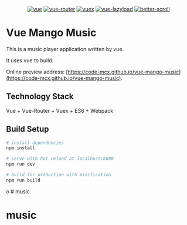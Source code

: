 <p align="center">
  <a href="https://github.com/vuejs/vue"><img src="https://img.shields.io/badge/vue-v2.5.2-blue.svg" alt="vue"></a>
  <a href="https://github.com/vuejs/vue-router"><img src="https://img.shields.io/badge/vue--router-v3.0.1-blue.svg" alt="vue-router"></a>
  <a href="https://github.com/vuejs/vuex"><img src="https://img.shields.io/badge/vuex-v3.0.1-blue.svg" alt="vuex"></a>
  <a href="https://github.com/hilongjw/vue-lazyload"><img src="https://img.shields.io/badge/vue--lazyload-v1.1.4-blue.svg" alt="vue-lazyload"></a>
  <a href="https://github.com/ustbhuangyi/better-scroll"><img src="https://img.shields.io/badge/better--scroll-v1.6.0-yellow.svg" alt="better-scroll"></a>
</p>

# Vue Mango Music

This is a music player application written by vue.

It uses vue to build.

Online preview address: [https://code-mcx.github.io/vue-mango-music](https://code-mcx.github.io/vue-mango-music).

## Technology Stack

Vue + Vue-Router + Vuex + ES6 + Webpack

## Build Setup

``` bash
# install dependencies
npm install

# serve with hot reload at localhost:8088
npm run dev

# build for production with minification
npm run build
```
o # music
# music
